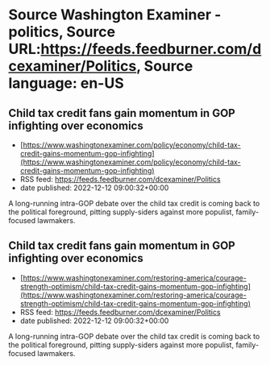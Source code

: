 # Source Washington Examiner - politics, Source URL:https://feeds.feedburner.com/dcexaminer/Politics, Source language: en-US

## Child tax credit fans gain momentum in GOP infighting over economics
 - [https://www.washingtonexaminer.com/policy/economy/child-tax-credit-gains-momentum-gop-infighting](https://www.washingtonexaminer.com/policy/economy/child-tax-credit-gains-momentum-gop-infighting)
 - RSS feed: https://feeds.feedburner.com/dcexaminer/Politics
 - date published: 2022-12-12 09:00:32+00:00

A long-running intra-GOP debate over the child tax credit is coming back to the political foreground, pitting supply-siders against more populist, family-focused lawmakers.

## Child tax credit fans gain momentum in GOP infighting over economics
 - [https://www.washingtonexaminer.com/restoring-america/courage-strength-optimism/child-tax-credit-gains-momentum-gop-infighting](https://www.washingtonexaminer.com/restoring-america/courage-strength-optimism/child-tax-credit-gains-momentum-gop-infighting)
 - RSS feed: https://feeds.feedburner.com/dcexaminer/Politics
 - date published: 2022-12-12 09:00:32+00:00

A long-running intra-GOP debate over the child tax credit is coming back to the political foreground, pitting supply-siders against more populist, family-focused lawmakers.
